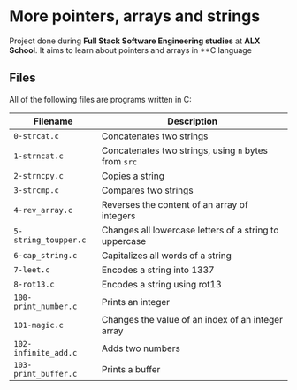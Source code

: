 # More pointers, arrays and strings
Project done during **Full Stack Software Engineering studies** at **ALX School**. It aims to learn about pointers and arrays in **C language

## Files
All of the following files are programs written in C:

| Filename | Description |
| -------- | ----------- |
| `0-strcat.c` | Concatenates two strings |
| `1-strncat.c` | Concatenates two strings, using `n` bytes from `src` |
| `2-strncpy.c` | Copies a string |
| `3-strcmp.c` | Compares two strings |
| `4-rev_array.c` | Reverses the content of an array of integers |
| `5-string_toupper.c` | Changes all lowercase letters of a string to uppercase |
| `6-cap_string.c` | Capitalizes all words of a string |
| `7-leet.c` | Encodes a string into 1337 |
| `8-rot13.c` | Encodes a string using rot13 |
| `100-print_number.c` | Prints an integer |
| `101-magic.c` | Changes the value of an index of an integer array |
| `102-infinite_add.c` | Adds two numbers |
| `103-print_buffer.c` | Prints a buffer |